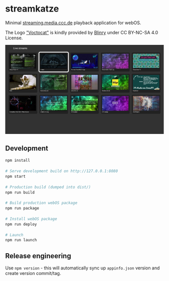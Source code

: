 # streamkatze

Minimal [streaming.media.ccc.de](https://streaming.media.ccc.de) playback
application for webOS.

The Logo ["Voctocat"](https://morr.cc/voctocat/) is kindly provided by [Blinry](https://github.com/blinry) under CC BY-NC-SA 4.0 License.

![Main Screen](https://github.com/informatic/streamkatze/blob/main/.github/screenshots/screenshot1.png?raw=true)

## Development

```sh
npm install

# Serve development build on http://127.0.0.1:8080
npm start

# Production build (dumped into dist/)
npm run build

# Build production webOS package
npm run package

# Install webOS package
npm run deploy

# Launch
npm run launch
```

## Release engineering

Use `npm version` - this will automatically sync up `appinfo.json` version and
create version commit/tag.

